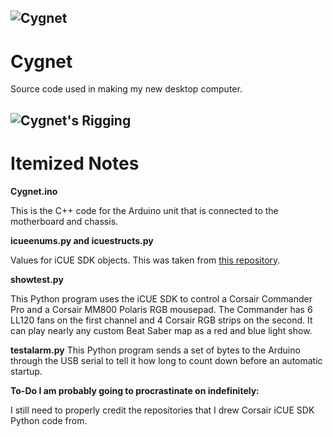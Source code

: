 ![Cygnet](https://azurlane.koumakan.jp/w/images/5/5f/CygnetKaiChibi.png "Cygnet")
----
# Cygnet

Source code used in making my new desktop computer.

![Cygnet's Rigging](https://cdn.pcpartpicker.com/static/forever/images/userbuild/250412.938d1f7c93186aa8c8f2e48df6a94192.1600.jpg "The Rig")
----
# Itemized Notes

**Cygnet.ino**

This is the C++ code for the Arduino unit that is connected to the motherboard and chassis.

**icueenums.py and icuestructs.py**

Values for iCUE SDK objects. This was taken from [this repository](https://github.com/10se1ucgo/cue_sdk).

**showtest.py**

This Python program uses the iCUE SDK to control a Corsair Commander Pro and a Corsair MM800 Polaris RGB mousepad. The Commander has 6 LL120 fans on the first channel and 4 Corsair RGB strips on the second. It can play nearly any custom Beat Saber map as a red and blue light show.

**testalarm.py**
This Python program sends a set of bytes to the Arduino through the USB serial to tell it how long to count down before an automatic startup.

**To-Do I am probably going to procrastinate on indefinitely:**

I still need to properly credit the repositories that I drew Corsair iCUE SDK Python code from.
